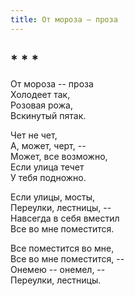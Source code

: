 ```yaml
---
title: От мороза — проза
---
```

## * * *

От мороза -- проза\
Холодеет так,\
Розовая рожа,\
Вскинутый пятак.

Чет не чет,\
А, может, черт, --\
Может, все возможно,\
Если улица течет\
У тебя подножно.

Если улицы, мосты,\
Переулки, лестницы, --\
Навсегда в себя вместил\
Все во мне поместится.

Все поместится во мне,\
Все во мне поместится, --\
Онемею -- онемел, --\
Переулки, лестницы.